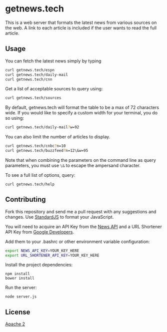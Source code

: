 # getnews.tech

This is a web server that formats the latest news from various sources on
the web. A link to each article is included if the user wants to read the full
article.

## Usage
You can fetch the latest news simply by typing  
```bash
curl getnews.tech/espn
curl getnews.tech/daily-mail
curl getnews.tech/cnn
```

Get a list of acceptable sources to query using:
```bash
curl getnews.tech/sources
```

By default, getnews.tech will format the table to be a max of 72 characters
wide. If you would like to specify a custom width for your terminal, you do so
using:
```bash
curl getnews.tech/daily-mail?w=92
```
You can also limit the number of articles to display.
```bash
curl getnews.tech/cnbc?n=10
curl getnews.tech/buzzfeed?n=12\&w=95
```
Note that when combining the parameters on the command line as query parameters,
you must use `\&` to escape the ampersand character.

To see a full list of options, query:
```
curl getnews.tech/help
```

## Contributing
Fork this repository and send me a pull request with any suggestions and
changes. Use [StandardJS](https://standardjs.com/) to format your JavaScript.

You will need to acquire an API Key from the [News API](https://newsapi.org/)
and a URL Shortener API Key from
[Google Developers](https://console.developers.google.com).

Add them to your .bashrc or other environment variable configuration:
```bash
export NEWS_API_KEY=YOUR_KEY_HERE
export URL_SHORTENER_API_KEY=YOUR_KEY_HERE
```

Install the project dependencies:
```
npm install
bower install
```

Run the server:
```
node server.js
```

## License
[Apache 2](https://github.com/omgimanerd/getnews.tech/blob/master/LICENSE)
